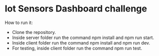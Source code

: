 # Iot Sensors Dashboard challenge

How to run it:

- Clone the repository.
- Inside server folder run the command npm install and npm run start.
- Inside client folder run the command npm install and npm run dev.
- For testing, inside client folder run the command npm run test.